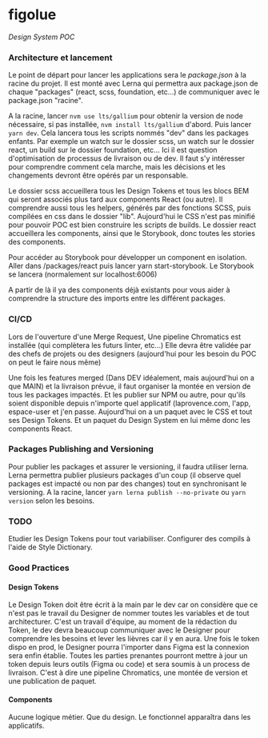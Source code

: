 
# figolue
*Design System POC*

### Architecture et lancement
Le point de départ pour lancer les applications sera le *package.json* à la racine du projet.
Il est monté avec Lerna qui permettra aux package.json de chaque "packages" (react, scss, foundation, etc...) de communiquer avec le package.json "racine".

A la racine, lancer `nvm use lts/gallium` pour obtenir la version de node nécessaire, si pas installée, `nvm install lts/gallium` d'abord.
Puis lancer `yarn dev`. Cela lancera tous les scripts nommés "dev" dans les packages enfants.
Par exemple un watch sur le dossier scss, un watch sur le dossier react, un build sur le dossier foundation, etc...
Ici il est question d'optimisation de processus de livraison ou de dev.
Il faut s'y intéresser pour comprendre comment cela marche, mais les décisions et les changements devront être opérés par un responsable.

Le dossier scss accueillera tous les Design Tokens et tous les blocs BEM qui seront associés plus tard aux components React (ou autre).
Il comprendre aussi tous les helpers, générés par des fonctions SCSS, puis compilées en css dans le dossier "lib".
Aujourd'hui le CSS n'est pas minifié pour pouvoir POC est bien construire les scripts de builds.
Le dossier react accueillera les components, ainsi que le Storybook, donc toutes les stories des components.

Pour accéder au Storybook pour développer un component en isolation. Aller dans /packages/react puis lancer yarn start-storybook.
Le Storybook se lancera (normalement sur localhost:6006)

A partir de là il ya des components déjà existants pour vous aider à comprendre la structure des imports entre les différent packages.

### CI/CD
Lors de l'ouverture d'une Merge Request, Une pipeline Chromatics est installée (qui complètera les futurs linter, etc...)
Elle devra être validée par des chefs de projets ou des designers (aujourd'hui pour les besoin du POC on peut le faire nous même)

Une fois les features merged (Dans DEV idéalement, mais aujourd'hui on a que MAIN) et la livraison prévue,
il faut organiser la montée en version de tous les packages impactés. Et les publier sur NPM ou autre, pour qu'ils soient disponible depuis n'importe quel applicatif
(laprovence.com, l'app, espace-user et j'en passe.
Aujourd'hui on a un paquet avec le CSS et tout ses Design Tokens. Et un paquet du Design System en lui même donc les components React.

### Packages Publishing and Versioning
Pour publier les packages et assurer le versioning, il faudra utiliser lerna.
Lerna permettra publier plusieurs packages d'un coup (il observe quel packages est impacté ou non par des changes) tout en synchronisant le versioning.
A la racine, lancer `yarn lerna publish --no-private` ou `yarn version` selon les besoins.

### TODO
Etudier les Design Tokens pour tout variabiliser.
Configurer des compils à l'aide de Style Dictionary.

### Good Practices

#### Design Tokens
Le Design Token doit être écrit à la main par le dev car on considère que ce n'est pas le travail du Designer de nommer toutes les variables et de tout architecturer.
C'est un travail d'équipe, au moment de la rédaction du Token, le dev devra beaucoup communiquer avec le Designer pour comprendre les besoins et lever les lièvres car il y en aura.
Une fois le token dispo en prod, le Designer pourra l'importer dans Figma est la connexion sera enfin établie.
Toutes les parties prenantes pourront mettre à jour un token depuis leurs outils (Figma ou code) et sera soumis à un process de livraison.
C'est à dire une pipeline Chromatics, une montée de version et une publication de paquet.

#### Components
Aucune logique métier. Que du design. Le fonctionnel apparaîtra dans les applicatifs.
